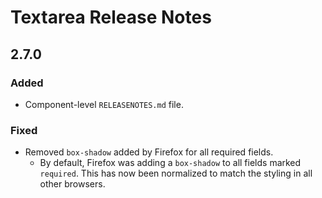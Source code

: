 <!-- Release notes authoring guidelines: http://keepachangelog.com/ -->

# Textarea Release Notes

<!-- ## [Unreleased] -->

## 2.7.0

### Added

- Component-level `RELEASENOTES.md` file.

### Fixed

- Removed `box-shadow` added by Firefox for all required fields.
  - By default, Firefox was adding a `box-shadow` to all fields marked `required`. This has now been normalized to match the styling in all other browsers.
